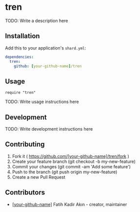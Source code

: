 # tren

TODO: Write a description here

## Installation


Add this to your application's `shard.yml`:

```yaml
dependencies:
  tren:
    github: [your-github-name]/tren
```


## Usage


```crystal
require "tren"
```


TODO: Write usage instructions here

## Development

TODO: Write development instructions here

## Contributing

1. Fork it ( https://github.com/[your-github-name]/tren/fork )
2. Create your feature branch (git checkout -b my-new-feature)
3. Commit your changes (git commit -am 'Add some feature')
4. Push to the branch (git push origin my-new-feature)
5. Create a new Pull Request

## Contributors

- [[your-github-name]](https://github.com/[your-github-name]) Fatih Kadir Akın - creator, maintainer
